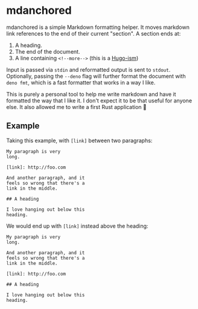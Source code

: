 # mdanchored

mdanchored is a simple Markdown formatting helper. It moves markdown link
references to the end of their current "section". A section ends at:

1. A heading.
1. The end of the document.
1. A line containing `<!--more-->` (this is a [Hugo-ism])

Input is passed via `stdin` and reformatted output is sent to `stdout`.
Optionally, passing the `--deno` flag will further format the document with
`deno fmt`, which is a fast formatter that works in a way I like.

This is purely a personal tool to help me write markdown and have it formatted
the way that I like it. I don't expect it to be that useful for anyone else. It
also allowed me to write a first Rust application 🎉

[Hugo-ism]: https://gohugo.io/content-management/summaries/#manual-summary-splitting

## Example

Taking this example, with `[link]` between two paragraphs:

```
My paragraph is very
long.

[link]: http://foo.com

And another paragraph, and it
feels so wrong that there's a
link in the middle.

## A heading

I love hanging out below this
heading.
```

We would end up with `[link]` instead above the heading:

```
My paragraph is very
long.

And another paragraph, and it
feels so wrong that there's a
link in the middle.

[link]: http://foo.com

## A heading

I love hanging out below this
heading.
```
